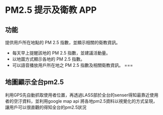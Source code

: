 PM2.5 提示及衛教 APP
===
## 功能
提供用戶所在地點的 PM 2.5 指數，並顯示相關的衛教資訊。
- 每天早上提醒該地的 PM 2.5 指數，並建議活動量。
- 以地圖方式顯示各地的 PM 2.5 指數。
- 可以語音播放用戶所在地之 PM 2.5 指數及相關衛教資訊。
===
## 地圖顯示全台pm2.5
利用GPS先自動抓取使用者位置，再透過LASS部於全台的senser得知最靠近使用者的空汙資料，並利用google map api 將各地pm2.5資料以視覺化的方式呈現，讓用戶可以很直觀的得知全台的pm2.5狀況
